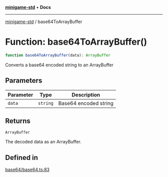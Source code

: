 [**minigame-std**](../README.md) • **Docs**

***

[minigame-std](../README.md) / base64ToArrayBuffer

# Function: base64ToArrayBuffer()

```ts
function base64ToArrayBuffer(data): ArrayBuffer
```

Converts a base64 encoded string to an ArrayBuffer

## Parameters

| Parameter | Type | Description |
| ------ | ------ | ------ |
| `data` | `string` | Base64 encoded string |

## Returns

`ArrayBuffer`

The decoded data as an ArrayBuffer.

## Defined in

[base64/base64.ts:83](https://github.com/JiangJie/minigame-std/blob/d86e790fe8486ddfc8ce953df31d30618f403d3b/src/std/base64/base64.ts#L83)
